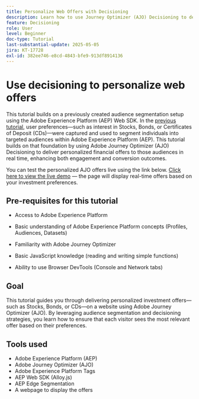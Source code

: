 ```yaml
---
title: Personalize Web Offers with Decisioning
description: Learn how to use Journey Optimizer (AJO) Decisioning to deliver personalized offers on a web page by leveraging audience segmentation built in Experience Platform (AEP).
feature: Decisioning
role: User
level: Beginner
doc-type: Tutorial
last-substantial-update: 2025-05-05
jira: KT-17728
exl-id: 382ee746-e8cd-4843-bfe9-913df8914136
---
```

# Use decisioning to personalize web offers

This tutorial builds on a previously created audience segmentation setup using the Adobe Experience Platform (AEP) Web SDK. In the [previous tutorial](https://experienceleague.adobe.com/en/docs/journey-optimizer-learn/create-audiences-using-web-sdk/introduction), user preferences—such as interest in Stocks, Bonds, or Certificates of Deposit (CDs)—were captured and used to segment individuals into targeted audiences within Adobe Experience Platform (AEP). This tutorial builds on that foundation by using Adobe Journey Optimizer (AJO) Decisioning to deliver personalized financial offers to those audiences in real time, enhancing both engagement and conversion outcomes.

You can test the personalized AJO offers live using the link below.
[Click here to view the live demo](https://gbedekar489.github.io/finwise/welcome.html) — the page will display real-time offers based on your investment preferences.

## Pre-requisites for this tutorial

*   Access to Adobe Experience Platform

*   Basic understanding of Adobe Experience Platform concepts (Profiles, Audiences, Datasets)

*   Familiarity with Adobe Journey Optimizer

*   Basic JavaScript knowledge (reading and writing simple functions)

*   Ability to use Browser DevTools (Console and Network tabs)


## Goal

This tutorial guides you through delivering personalized investment offers—such as Stocks, Bonds, or CDs—on a website using Adobe Journey Optimizer (AJO). By leveraging audience segmentation and decisioning strategies, you learn how to ensure that each visitor sees the most relevant offer based on their preferences.

## Tools used

* Adobe Experience Platform (AEP)
* Adobe Journey Optimizer (AJO)
* Adobe Experience Platform Tags
* AEP Web SDK (Alloy.js)
* AEP Edge Segmentation
* A webpage to display the offers
